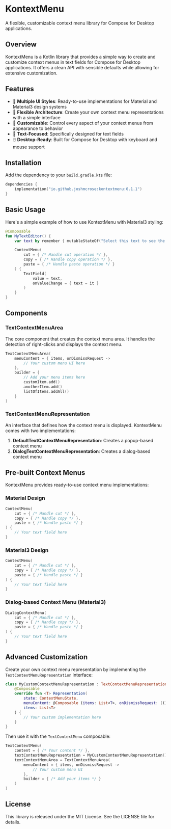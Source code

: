 # KontextMenu

A flexible, customizable context menu library for Compose for Desktop applications.

## Overview

KontextMenu is a Kotlin library that provides a simple way to create and customize context menus in text fields for Compose for Desktop applications. It offers a clean API with sensible defaults while allowing for extensive customization.

## Features

- 🎨 **Multiple UI Styles**: Ready-to-use implementations for Material and Material3 design systems
- 🧩 **Flexible Architecture**: Create your own context menu representations with a simple interface
- 🔧 **Customizable**: Control every aspect of your context menus from appearance to behavior
- 📝 **Text-Focused**: Specifically designed for text fields
- 🖱️ **Desktop-Ready**: Built for Compose for Desktop with keyboard and mouse support

## Installation

Add the dependency to your `build.gradle.kts` file:

```kotlin
dependencies {
    implementation("io.github.joshmcrose:kontextmenu:0.1.1")
}
```

## Basic Usage

Here's a simple example of how to use KontextMenu with Material3 styling:

```kotlin
@Composable
fun MyTextEditor() {
    var text by remember { mutableStateOf("Select this text to see the context menu") }

    ContextMenu(
        cut = { /* Handle cut operation */ },
        copy = { /* Handle copy operation */ },
        paste = { /* Handle paste operation */ }
    ) {
        TextField(
            value = text,
            onValueChange = { text = it }
        )
    }
}
```

## Components

### TextContextMenuArea

The core component that creates the context menu area. It handles the detection of right-clicks and displays the context menu.

```kotlin
TextContextMenuArea(
    menuContent = { items, onDismissRequest ->
        // Your custom menu UI here
    },
    builder = { 
        // Add your menu items here
        customItem.add()
        anotherItem.add()
        listOfItems.addAll()
    }
)
```

### TextContextMenuRepresentation

An interface that defines how the context menu is displayed. KontextMenu comes with two implementations:

1. **DefaultTextContextMenuRepresentation**: Creates a popup-based context menu
2. **DialogTextContextMenuRepresentation**: Creates a dialog-based context menu

## Pre-built Context Menus

KontextMenu provides ready-to-use context menu implementations:

### Material Design

```kotlin
ContextMenu(
    cut = { /* Handle cut */ },
    copy = { /* Handle copy */ },
    paste = { /* Handle paste */ }
) {
    // Your text field here
}
```

### Material3 Design

```kotlin
ContextMenu(
    cut = { /* Handle cut */ },
    copy = { /* Handle copy */ },
    paste = { /* Handle paste */ }
) {
    // Your text field here
}
```

### Dialog-based Context Menu (Material3)

```kotlin
DialogContextMenu(
    cut = { /* Handle cut */ },
    copy = { /* Handle copy */ },
    paste = { /* Handle paste */ }
) {
    // Your text field here
}
```

## Advanced Customization

Create your own context menu representation by implementing the `TextContextMenuRepresentation` interface:

```kotlin
class MyCustomContextMenuRepresentation : TextContextMenuRepresentation {
    @Composable
    override fun <T> Representation(
        state: ContextMenuState,
        menuContent: @Composable (items: List<T>, onDismissRequest: (() -> Unit)?) -> Unit,
        items: List<T>
    ) {
        // Your custom implementation here
    }
}
```

Then use it with the `TextContextMenu` composable:

```kotlin
TextContextMenu(
    content = { /* Your content */ },
    textContextMenuRepresentation = MyCustomContextMenuRepresentation(),
    textContextMenuArea = TextContextMenuArea(
        menuContent = { items, onDismissRequest -> 
            // Your custom menu UI 
        },
        builder = { /* Add your items */ }
    )
)
```

## License

This library is released under the MIT License. See the LICENSE file for details.
